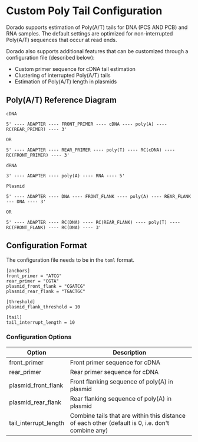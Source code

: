# Custom Poly Tail Configuration

Dorado supports estimation of Poly(A/T) tails for DNA (PCS AND PCB) and RNA samples. The default settings are optimized for non-interrupted Poly(A/T) sequences that occur at read ends.

Dorado also supports additional features that can be customized through a configuration file (described below):
* Custom primer sequence for cDNA tail estimation
* Clustering of interrupted Poly(A/T) tails
* Estimation of Poly(A/T) length in plasmids

## Poly(A/T) Reference Diagram

```
cDNA

5' ---- ADAPTER ---- FRONT_PRIMER ---- cDNA ---- poly(A) ---- RC(REAR_PRIMER) ---- 3'

OR

5' ---- ADAPTER ---- REAR_PRIMER ---- poly(T) ---- RC(cDNA) ---- RC(FRONT_PRIMER) ---- 3'
```

```
dRNA

3' ---- ADAPTER ---- poly(A) ---- RNA ---- 5'
```

```
Plasmid

5' ---- ADAPTER ---- DNA ---- FRONT_FLANK ---- poly(A) ---- REAR_FLANK --- DNA ---- 3'

OR

5' ---- ADAPTER ---- RC(DNA) ---- RC(REAR_FLANK) ---- poly(T) ---- RC(FRONT_FLANK) ---- RC(DNA) ---- 3'
```

## Configuration Format

The configuration file needs to be in the `toml` format.

```
[anchors]
front_primer = "ATCG"
rear_primer = "CGTA"
plasmid_front_flank = "CGATCG"
plasmid_rear_flank = "TGACTGC"

[threshold]
plasmid_flank_threshold = 10

[tail]
tail_interrupt_length = 10
```

### Configuration Options

| Option | Description |
| -- | -- |
| front_primer | Front primer sequence for cDNA |
| rear_primer | Rear primer sequence for cDNA |
| plasmid_front_flank | Front flanking sequence of poly(A) in plasmid |
| plasmid_rear_flank | Rear flanking sequence of poly(A) in plasmid |
| tail_interrupt_length | Combine tails that are within this distance of each other (default is 0, i.e. don't combine any) |
